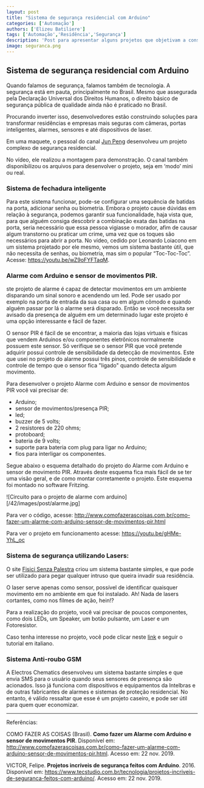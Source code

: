 ```yaml
---
layout: post
title: "Sistema de segurança residencial com Arduino"
categories: ['Automação']
authors: ['Elizeu Batiliere'] 
tags: ['Automação','Residência','Segurança']
description: 'Post para apresentar alguns projetos que objetivam a construção de um sistema de segurança com Arduino'
image: seguranca.png
---
```


## Sistema de segurança residencial com Arduino

Quando falamos de segurança, falamos também de tecnologia. A segurança está em pauta, principalmente no Brasil. Mesmo que assegurada pela Declaração Universal dos Direitos Humanos, o direito básico de segurança pública de qualidade ainda não é praticado no Brasil.

Procurando inverter isso, desenvolvedores estão construindo soluções para transformar residências e empresas mais seguras com câmeras, portas inteligentes, alarmes, sensores e até dispositivos de laser.

Em uma maquete, o pessoal do canal [Jun Peng](https://www.youtube.com/channel/UCZj3U-ojTNasP2sTQyw1y9g) desenvolveu um projeto complexo de segurança residencial.

No vídeo, ele realizou a montagem para demonstração. O canal também disponibilizou os arquivos para desenvolver o projeto, seja em ‘modo’ mini ou real.

### Sistema de fechadura inteligente

Para este sistema funcionar, pode-se configurar uma sequência de batidas na porta, adicionar senha ou biometria. Embora o projeto cause dúvidas em relação à segurança, podemos garantir sua funcionalidade, haja vista que, para que alguém consiga descobrir a combinação exata das batidas na porta, seria necessário que essa pessoa vigiasse o morador, afim de causar algum transtorno ou praticar um crime, uma vez que os toques são necessários para abrir a porta. 
No vídeo, cedido por Leonardo Loiacono em um sistema projetado por ele mesmo, vemos um sistema bastante útil, que não necessita de senhas, ou biometria, mas sim o popular “Toc-Toc-Toc”. Acesse: <https://youtu.be/wZ9oFYFTaqM>.

### Alarme com Arduino e sensor de movimentos PIR.

ste projeto de alarme é capaz de detectar movimentos em um ambiente disparando um sinal sonoro e acendendo um led. Pode ser usado por exemplo na porta de entrada da sua casa ou em algum cômodo e quando alguém passar por lá o alarme será disparado. Então se você necessita ser avisado da presença de alguém em um determinado lugar este projeto é uma opção interessante e fácil de fazer.

O sensor PIR é fácil de se encontrar, a maioria das lojas virtuais e físicas que vendem Arduinos e/ou componentes eletrônicos normalmente possuem este sensor. Só verifique se o sensor PIR que você pretende adquirir possui controle de sensibilidade da detecção de movimentos. Este que usei no projeto do alarme possui três pinos, controle de sensibilidade e controle de tempo que o sensor fica "ligado" quando detecta algum movimento.

Para desenvolver o projeto Alarme com Arduino e sensor de movimentos PIR você vai precisar de:

* Arduino;
* sensor de movimentos/presença PIR;
* led;
* buzzer de 5 volts;
* 2 resistores de 220 ohms;
* protoboard;
* bateria de 9 volts;
* suporte para bateria com plug para ligar no Arduino;
* fios para interligar os componentes.

Segue abaixo o esquema detalhado do projeto do Alarme com Arduino e sensor de movimento PIR. Através deste esquema fica mais fácil de se ter uma visão geral, e de como montar corretamente o projeto. Este esquema foi montado no software Fritzing.

![Circuito para o projeto de alarme com arduino][/42/images/post/alarme.jpg]

Para ver o código, acesse: <http://www.comofazerascoisas.com.br/como-fazer-um-alarme-com-arduino-sensor-de-movimentos-pir.html>

Para ver o projeto em funcionamento acesse: <https://youtu.be/gHMe-YhL_oc>

### Sistema de segurança utilizando Lasers:

O site [Fisici Senza Palestra](https://www.fisicisenzapalestra.com/) criou um sistema bastante simples, e que pode ser utilizado para pegar qualquer intruso que queira invadir sua residência.

O laser serve apenas como sensor, possível de identificar quaisquer movimento em no ambiente em que foi instalado. Ah! Nada de lasers cortantes, como nos filmes de ação, hein!?

Para a realização do projeto, você vai precisar de poucos componentes, como dois LEDs, um Speaker, um botão pulsante, um Laser e um Fotoresistor.

Caso tenha interesse no projeto, você pode clicar neste [link](http://www.fisicisenzapalestra.com/tecnologicamente/arduino/allarme-laser-arduino/) e seguir o tutorial em italiano.

### Sistema Anti-roubo GSM

A Electros Chematics desenvolveu um sistema bastante simples e que envia SMS para o usuário quando seus sensores de presença são acionados. Isso já funciona com dispositivos e equipamentos da Intelbras e de outras fabricantes de alarmes e sistemas de proteção residencial. No entanto, é válido ressaltar que esse é um projeto caseiro, e pode ser útil para quem quer economizar.

----------------------------------------
Referências:

COMO FAZER AS COISAS (Brasil). **Como fazer um Alarme com Arduino e sensor de movimentos PIR**. Disponível em: <http://www.comofazerascoisas.com.br/como-fazer-um-alarme-com-arduino-sensor-de-movimentos-pir.html>. Acesso em: 22 nov. 2019.

VICTOR, Felipe. **Projetos incríveis de segurança feitos com Arduino**. 2016. Disponível em: <https://www.tecstudio.com.br/tecnologia/projetos-incriveis-de-seguranca-feitos-com-arduino/>. Acesso em: 22 nov. 2019.

